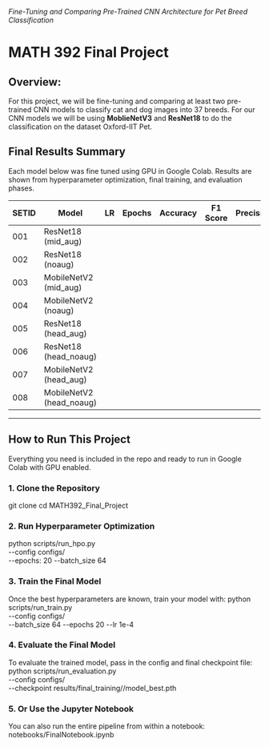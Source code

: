 _Fine-Tuning and Comparing Pre-Trained CNN Architecture for Pet Breed Classification_
# MATH 392 Final Project
## Overview:
For this project, we will be fine-tuning and comparing at least two pre-trained CNN models to classify cat and dog images into 37 breeds. For our CNN models we will be using  **MoblieNetV3** and **ResNet18** to do the classification on the dataset Oxford-IIT Pet. 
## Final Results Summary

Each model below was fine tuned using GPU in Google Colab. Results are shown from hyperparameter optimization, final training, and evaluation phases.

| SETID | Model                    | LR    | Epochs | Accuracy | F1 Score | Precision | Recall | Loss | Notes |
|-------|--------------------------|-------|--------|----------|----------|-----------|--------|------|-------|
| 001   | ResNet18 (mid_aug)       |       |        |          |          |           |        |      |       |
| 002   | ResNet18 (noaug)         |       |        |          |          |           |        |      |       |
| 003   | MobileNetV2 (mid_aug)    |       |        |          |          |           |        |      |       |
| 004   | MobileNetV2 (noaug)      |       |        |          |          |           |        |      |       |
| 005   | ResNet18 (head_aug)      |       |        |          |          |           |        |      |       |
| 006   | ResNet18 (head_noaug)    |       |        |          |          |           |        |      |       |
| 007   | MobileNetV2 (head_aug)   |       |        |          |          |           |        |      |       |
| 008   | MobileNetV2 (head_noaug) |       |        |          |          |           |        |      |       |

---

## How to Run This Project

Everything you need is included in the repo and ready to run in Google Colab with GPU enabled.

### 1. Clone the Repository

git clone
cd MATH392_Final_Project

### 2. Run Hyperparameter Optimization
python scripts/run_hpo.py \
  --config configs/<SETIDs> \
  --epochs: 20
  --batch_size 64

### 3. Train the Final Model
Once the best hyperparameters are known, train your model with:
python scripts/run_train.py \
  --config configs/<SETIDs> \
  --batch_size 64
  --epochs 20 
  --lr 1e-4

### 4. Evaluate the Final Model
To evaluate the trained model, pass in the config and final checkpoint file:
python scripts/run_evaluation.py \
  --config configs/<SETIDs> \
  --checkpoint results/final_training/<SETIDs>/model_best.pth

### 5. Or Use the Jupyter Notebook
You can also run the entire pipeline from within a notebook:
notebooks/FinalNotebook.ipynb


